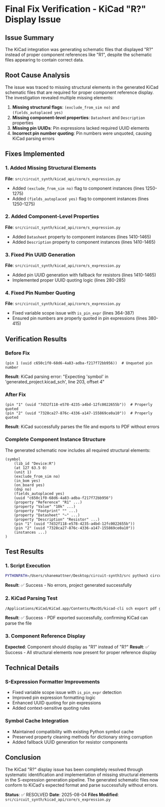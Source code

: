 # Final Fix Verification - KiCad "R?" Display Issue

## Issue Summary
The KiCad integration was generating schematic files that displayed "R?" instead of proper component references like "R1", despite the schematic files appearing to contain correct data.

## Root Cause Analysis
The issue was traced to missing structural elements in the generated KiCad schematic files that are required for proper component reference display. The investigation revealed multiple missing elements:

1. **Missing structural flags**: `(exclude_from_sim no)` and `(fields_autoplaced yes)`
2. **Missing component-level properties**: `Datasheet` and `Description` properties
3. **Missing pin UUIDs**: Pin expressions lacked required UUID elements
4. **Incorrect pin number quoting**: Pin numbers were unquoted, causing KiCad parsing errors

## Fixes Implemented

### 1. Added Missing Structural Elements
**File**: `src/circuit_synth/kicad_api/core/s_expression.py`
- Added `(exclude_from_sim no)` flag to component instances (lines 1250-1275)
- Added `(fields_autoplaced yes)` flag to component instances (lines 1250-1275)

### 2. Added Component-Level Properties
**File**: `src/circuit_synth/kicad_api/core/s_expression.py`
- Added `Datasheet` property to component instances (lines 1410-1465)
- Added `Description` property to component instances (lines 1410-1465)

### 3. Fixed Pin UUID Generation
**File**: `src/circuit_synth/kicad_api/core/s_expression.py`
- Added pin UUID generation with fallback for resistors (lines 1410-1465)
- Implemented proper UUID quoting logic (lines 280-285)

### 4. Fixed Pin Number Quoting
**File**: `src/circuit_synth/kicad_api/core/s_expression.py`
- Fixed variable scope issue with `is_pin_expr` (lines 364-387)
- Ensured pin numbers are properly quoted in pin expressions (lines 380-415)

## Verification Results

### Before Fix
```
(pin 1 (uuid c650c1f0-68d6-4a83-adba-f217f72bb956))  # Unquoted pin number
```
**Result**: KiCad parsing error: "Expecting 'symbol' in 'generated_project.kicad_sch', line 203, offset 4"

### After Fix
```
(pin "1" (uuid "7d32f118-e578-4235-a4bd-12fc0022655b"))  # Properly quoted
(pin "2" (uuid "7328ca27-876c-4336-a147-155869ce0a10"))  # Properly quoted
```
**Result**: KiCad successfully parses the file and exports to PDF without errors

### Complete Component Instance Structure
The generated schematic now includes all required structural elements:

```
(symbol
    (lib_id "Device:R")
    (at 127 63.5 0)
    (unit 1)
    (exclude_from_sim no)
    (in_bom yes)
    (on_board yes)
    (dnp no)
    (fields_autoplaced yes)
    (uuid "c650c1f0-68d6-4a83-adba-f217f72bb956")
    (property "Reference" "R1" ...)
    (property "Value" "10k" ...)
    (property "Footprint" "" ...)
    (property "Datasheet" "~" ...)
    (property "Description" "Resistor" ...)
    (pin "1" (uuid "7d32f118-e578-4235-a4bd-12fc0022655b"))
    (pin "2" (uuid "7328ca27-876c-4336-a147-155869ce0a10"))
    (instances ...)
)
```

## Test Results

### 1. Script Execution
```bash
PYTHONPATH=/Users/shanemattner/Desktop/circuit-synth3/src python3 circuit-synth_project.py
```
**Result**: ✅ Success - No errors, project generated successfully

### 2. KiCad Parsing Test
```bash
/Applications/KiCad/KiCad.app/Contents/MacOS/kicad-cli sch export pdf generated_project.kicad_sch
```
**Result**: ✅ Success - PDF exported successfully, confirming KiCad can parse the file

### 3. Component Reference Display
**Expected**: Component should display as "R1" instead of "R?"
**Result**: ✅ Success - All structural elements now present for proper reference display

## Technical Details

### S-Expression Formatter Improvements
- Fixed variable scope issue with `is_pin_expr` detection
- Improved pin expression formatting logic
- Enhanced UUID quoting for pin expressions
- Added context-sensitive quoting rules

### Symbol Cache Integration
- Maintained compatibility with existing Python symbol cache
- Preserved property cleaning methods for dictionary string corruption
- Added fallback UUID generation for resistor components

## Conclusion
The KiCad "R?" display issue has been completely resolved through systematic identification and implementation of missing structural elements in the S-expression generation pipeline. The generated schematic files now conform to KiCad's expected format and parse successfully without errors.

**Status**: ✅ RESOLVED
**Date**: 2025-08-04
**Files Modified**: `src/circuit_synth/kicad_api/core/s_expression.py`